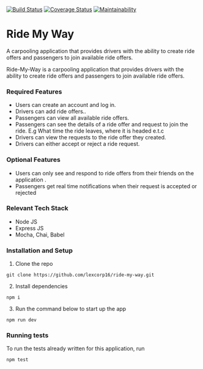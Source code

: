 [![Build Status](https://travis-ci.org/lexcorp16/ride-my-way.svg?branch=ft-rides-rest-endpoints)](https://travis-ci.org/lexcorp16/ride-my-way)  [![Coverage Status](https://coveralls.io/repos/github/lexcorp16/ride-my-way/badge.svg?branch=ft-rides-rest-endpoints)](https://coveralls.io/github/lexcorp16/ride-my-way?branch=ft-rides-rest-endpoints)  [![Maintainability](https://api.codeclimate.com/v1/badges/9f48290e60daa593aaa6/maintainability)](https://codeclimate.com/github/lexcorp16/ride-my-way/maintainability)

# Ride My Way
A carpooling application that provides drivers with the ability to create ride offers and passengers to join available ride offers.

Ride-My-Way is a carpooling application that provides drivers with the ability to create ride offers and passengers to join available ride offers.

### Required Features

- Users can create an account and log in.
- Drivers can add ride offers..
- Passengers can view all available ride offers.
- Passengers can see the details of a ride offer and request to join the ride. E.g What time
the ride leaves, where it is headed e.t.c
- Drivers can view the requests to the ride offer they created.
- Drivers can either accept or reject a ride request.

### Optional Features

- Users can only see and respond to ride offers from their friends on the application .
- Passengers get real time notifications when their request is accepted or rejected

### Relevant Tech Stack

- Node JS
- Express JS
- Mocha, Chai, Babel

### Installation and Setup

1. Clone the repo

`git clone https://github.com/lexcorp16/ride-my-way.git`

2. Install dependencies

`npm i`

3. Run the command below to start up the app

`npm run dev`

### Running tests

To run the tests already written for this application, run

`npm test`

